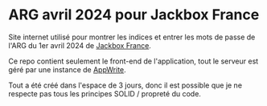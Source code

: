 # ARG avril 2024 pour Jackbox France

Site internet utilisé pour montrer les indices et entrer les mots de passe de l'ARG du 1er avril 2024 de [Jackbox France](https://jbfr.fr).

Ce repo contient seulement le front-end de l'application, tout le serveur est géré par une instance de [AppWrite](https://appwrite.io/).

Tout a été créé dans l'espace de 3 jours, donc il est possible que je ne respecte pas tous les principes SOLID / propreté du code.
